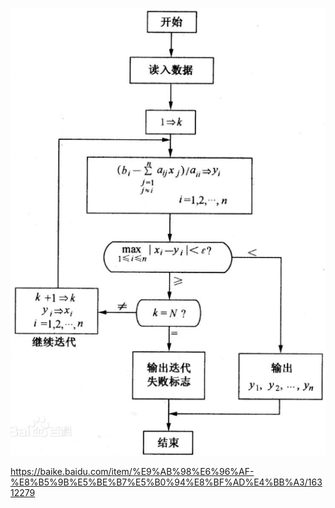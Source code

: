 ﻿
![](../99.res/pic/20230113112447.png)  



<https://baike.baidu.com/item/%E9%AB%98%E6%96%AF-%E8%B5%9B%E5%BE%B7%E5%B0%94%E8%BF%AD%E4%BB%A3/16312279>